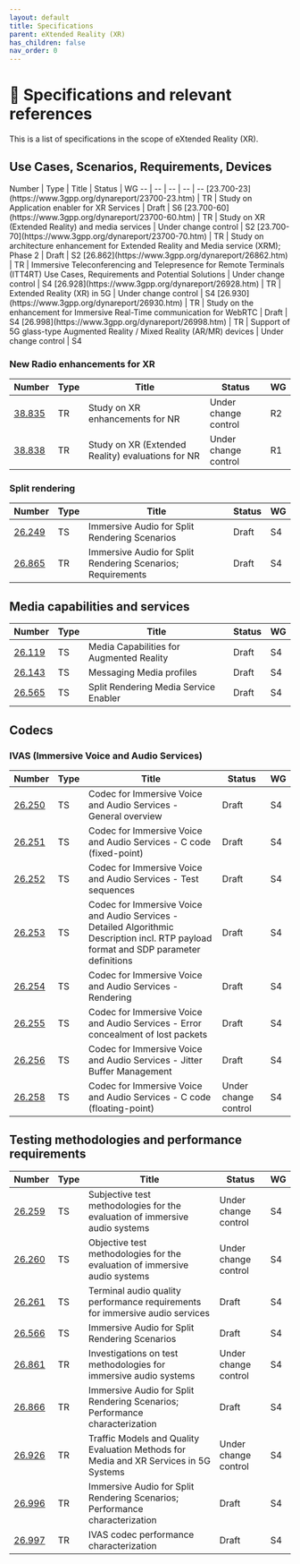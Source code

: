 ```yaml
---
layout: default
title: Specifications
parent: eXtended Reality (XR)
has_children: false
nav_order: 0
---
```


# 📑 Specifications and relevant references

This is a list of specifications in the scope of eXtended Reality (XR).

## Use Cases, Scenarios, Requirements, Devices

<div class="datatable-begin"></div>
Number | Type | Title | Status | WG
-- | -- | -- | -- | --
[23.700-23](https://www.3gpp.org/dynareport/23700-23.htm) | TR | Study on Application enabler for XR Services | Draft | S6
[23.700-60](https://www.3gpp.org/dynareport/23700-60.htm) | TR | Study on XR (Extended Reality) and media services | Under change control | S2
[23.700-70](https://www.3gpp.org/dynareport/23700-70.htm) | TR | Study on architecture enhancement for Extended Reality and Media service (XRM); Phase 2 | Draft | S2
[26.862](https://www.3gpp.org/dynareport/26862.htm) | TR | Immersive Teleconferencing and Telepresence for Remote Terminals (ITT4RT) Use Cases, Requirements and Potential Solutions | Under change control | S4
[26.928](https://www.3gpp.org/dynareport/26928.htm) | TR | Extended Reality (XR) in 5G | Under change control | S4
[26.930](https://www.3gpp.org/dynareport/26930.htm) | TR | Study on the enhancement for Immersive Real-Time communication for WebRTC | Draft | S4
[26.998](https://www.3gpp.org/dynareport/26998.htm) | TR | Support of 5G glass-type Augmented Reality / Mixed Reality (AR/MR) devices | Under change control | S4
<div class="datatable-end"></div>

### New Radio enhancements for XR
 Number | Type | Title | Status | WG
-- | -- | -- | -- | --
[38.835](https://www.3gpp.org/dynareport/38835.htm) | TR | Study on XR enhancements for NR | Under change control | R2
[38.838](https://www.3gpp.org/dynareport/38838.htm) | TR | Study on XR (Extended Reality) evaluations for NR | Under change control | R1

### Split rendering
 Number | Type | Title | Status | WG
-- | -- | -- | -- | --
[26.249](https://www.3gpp.org/dynareport/26249.htm) | TS | Immersive Audio for Split Rendering Scenarios | Draft | S4
[26.865](https://www.3gpp.org/dynareport/26865.htm) | TR | Immersive Audio for Split Rendering Scenarios; Requirements | Draft | S4

## Media capabilities and services
 Number | Type | Title | Status | WG
-- | -- | -- | -- | --
[26.119](https://www.3gpp.org/dynareport/26119.htm) | TS | Media Capabilities for Augmented Reality | Draft | S4
[26.143](https://www.3gpp.org/dynareport/26143.htm) | TS | Messaging Media profiles | Draft | S4
[26.565](https://www.3gpp.org/dynareport/26565.htm) | TS | Split Rendering Media Service Enabler | Draft | S4

## Codecs
### IVAS (Immersive Voice and Audio Services)
 Number | Type | Title | Status | WG
-- | -- | -- | -- | --
[26.250](https://www.3gpp.org/dynareport/26250.htm) | TS | Codec for Immersive Voice and Audio Services - General overview | Draft | S4
[26.251](https://www.3gpp.org/dynareport/26251.htm) | TS | Codec for Immersive Voice and Audio Services - C code (fixed-point) | Draft | S4
[26.252](https://www.3gpp.org/dynareport/26252.htm) | TS | Codec for Immersive Voice and Audio Services - Test sequences | Draft | S4
[26.253](https://www.3gpp.org/dynareport/26253.htm) | TS | Codec for Immersive Voice and Audio Services - Detailed Algorithmic Description incl. RTP payload format and SDP parameter definitions | Draft | S4
[26.254](https://www.3gpp.org/dynareport/26254.htm) | TS | Codec for Immersive Voice and Audio Services - Rendering | Draft | S4
[26.255](https://www.3gpp.org/dynareport/26255.htm) | TS | Codec for Immersive Voice and Audio Services - Error concealment of lost packets | Draft | S4
[26.256](https://www.3gpp.org/dynareport/26256.htm) | TS | Codec for Immersive Voice and Audio Services - Jitter Buffer Management | Draft | S4
[26.258](https://www.3gpp.org/dynareport/26258.htm) | TS | Codec for Immersive Voice and Audio Services - C code (floating-point) | Under change control | S4

## Testing methodologies and performance requirements
 Number | Type | Title | Status | WG
-- | -- | -- | -- | --
[26.259](https://www.3gpp.org/dynareport/26259.htm) | TS | Subjective test methodologies for the evaluation of immersive audio systems | Under change control | S4
[26.260](https://www.3gpp.org/dynareport/26260.htm) | TS | Objective test methodologies for the evaluation of immersive audio systems | Under change control | S4
[26.261](https://www.3gpp.org/dynareport/26261.htm) | TS | Terminal audio quality performance requirements for immersive audio services | Draft | S4
[26.566](https://www.3gpp.org/dynareport/26566.htm) | TS | Immersive Audio for Split Rendering Scenarios | Draft | S4
[26.861](https://www.3gpp.org/dynareport/26861.htm) | TR | Investigations on test methodologies for immersive audio systems | Under change control | S4
[26.866](https://www.3gpp.org/dynareport/26866.htm) | TR | Immersive Audio for Split Rendering Scenarios; Performance characterization | Draft | S4
[26.926](https://www.3gpp.org/dynareport/26926.htm) | TR | Traffic Models and Quality Evaluation Methods for Media and XR Services in 5G Systems | Under change control | S4
[26.996](https://www.3gpp.org/dynareport/26996.htm) | TR | Immersive Audio for Split Rendering Scenarios; Performance characterization | Draft | S4
[26.997](https://www.3gpp.org/dynareport/26997.htm) | TR | IVAS codec performance characterization | Draft | S4
